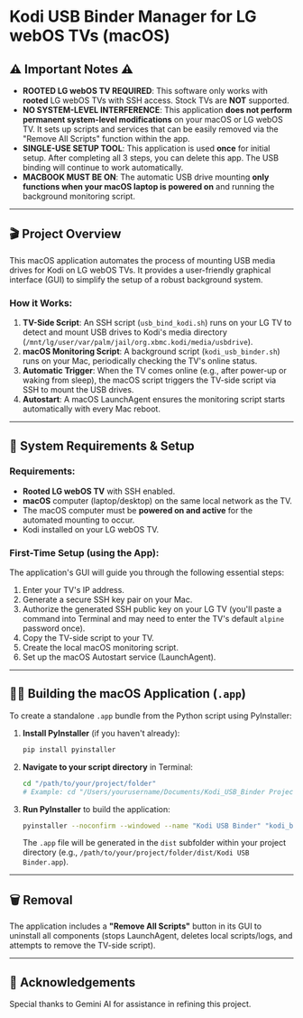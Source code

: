 # Kodi USB Binder Manager for LG webOS TVs (macOS)

## ⚠️ Important Notes ⚠️

* **ROOTED LG webOS TV REQUIRED**: This software only works with **rooted** LG webOS TVs with SSH access. Stock TVs are **NOT** supported.
* **NO SYSTEM-LEVEL INTERFERENCE**: This application **does not perform permanent system-level modifications** on your macOS or LG webOS TV. It sets up scripts and services that can be easily removed via the "Remove All Scripts" function within the app.
* **SINGLE-USE SETUP TOOL**: This application is used **once** for initial setup. After completing all 3 steps, you can delete this app. The USB binding will continue to work automatically.
* **MACBOOK MUST BE ON**: The automatic USB drive mounting **only functions when your macOS laptop is powered on** and running the background monitoring script.

---

## 🎬 Project Overview

This macOS application automates the process of mounting USB media drives for Kodi on LG webOS TVs. It provides a user-friendly graphical interface (GUI) to simplify the setup of a robust background system.

### How it Works:
1.  **TV-Side Script**: An SSH script (`usb_bind_kodi.sh`) runs on your LG TV to detect and mount USB drives to Kodi's media directory (`/mnt/lg/user/var/palm/jail/org.xbmc.kodi/media/usbdrive`).
2.  **macOS Monitoring Script**: A background script (`kodi_usb_binder.sh`) runs on your Mac, periodically checking the TV's online status.
3.  **Automatic Trigger**: When the TV comes online (e.g., after power-up or waking from sleep), the macOS script triggers the TV-side script via SSH to mount the USB drives.
4.  **Autostart**: A macOS LaunchAgent ensures the monitoring script starts automatically with every Mac reboot.

---

## 🚀 System Requirements & Setup

### Requirements:
* **Rooted LG webOS TV** with SSH enabled.
* **macOS** computer (laptop/desktop) on the same local network as the TV.
* The macOS computer must be **powered on and active** for the automated mounting to occur.
* Kodi installed on your LG webOS TV.

### First-Time Setup (using the App):
The application's GUI will guide you through the following essential steps:
1.  Enter your TV's IP address.
2.  Generate a secure SSH key pair on your Mac.
3.  Authorize the generated SSH public key on your LG TV (you'll paste a command into Terminal and may need to enter the TV's default `alpine` password once).
4.  Copy the TV-side script to your TV.
5.  Create the local macOS monitoring script.
6.  Set up the macOS Autostart service (LaunchAgent).

---

## 👨‍💻 Building the macOS Application (`.app`)

To create a standalone `.app` bundle from the Python script using PyInstaller:

1.  **Install PyInstaller** (if you haven't already):
    ```bash
    pip install pyinstaller
    ```
2.  **Navigate to your script directory** in Terminal:
    ```bash
    cd "/path/to/your/project/folder"
    # Example: cd "/Users/yourusername/Documents/Kodi_USB_Binder Project"
    ```
3.  **Run PyInstaller** to build the application:
    ```bash
    pyinstaller --noconfirm --windowed --name "Kodi USB Binder" "kodi_binder.final.py"
    ```
    The `.app` file will be generated in the `dist` subfolder within your project directory (e.g., `/path/to/your/project/folder/dist/Kodi USB Binder.app`).

---

## 🗑️ Removal

The application includes a **"Remove All Scripts"** button in its GUI to uninstall all components (stops LaunchAgent, deletes local scripts/logs, and attempts to remove the TV-side script).

---

## 🤝 Acknowledgements

Special thanks to Gemini AI for assistance in refining this project.